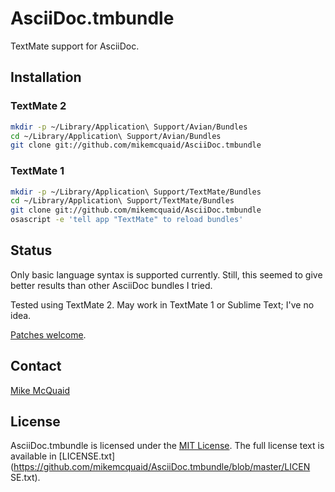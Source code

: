 # AsciiDoc.tmbundle
TextMate support for AsciiDoc.

## Installation
### TextMate 2
```bash
mkdir -p ~/Library/Application\ Support/Avian/Bundles
cd ~/Library/Application\ Support/Avian/Bundles
git clone git://github.com/mikemcquaid/AsciiDoc.tmbundle
```

### TextMate 1
```bash
mkdir -p ~/Library/Application\ Support/TextMate/Bundles
cd ~/Library/Application\ Support/TextMate/Bundles
git clone git://github.com/mikemcquaid/AsciiDoc.tmbundle
osascript -e 'tell app "TextMate" to reload bundles'
```

## Status
Only basic language syntax is supported currently. Still, this seemed to give
better results than other AsciiDoc bundles I tried.

Tested using TextMate 2. May work in TextMate 1 or Sublime Text; I've no idea.

[Patches welcome](https://github.com/mikemcquaid/AsciiDoc.tmbundle/pulls).

## Contact
[Mike McQuaid](mailto:mike@mikemcquaid.com)

## License
AsciiDoc.tmbundle is licensed under the [MIT
License](http://en.wikipedia.org/wiki/MIT_License). The full license text is
available in
[LICENSE.txt](https://github.com/mikemcquaid/AsciiDoc.tmbundle/blob/master/LICEN
SE.txt).
